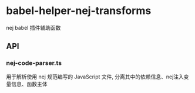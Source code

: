 # babel-helper-nej-transforms

nej babel 插件辅助函数

## API

### nej-code-parser.ts

用于解析使用 nej 规范编写的 JavaScript 文件, 分离其中的依赖信息、nej注入变量信息、函数主体


